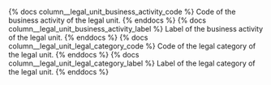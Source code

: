 {% docs column__legal_unit_business_activity_code %} Code of the business activity of the legal unit. {% enddocs %}
{% docs column__legal_unit_business_activity_label %} Label of the business activity of the legal unit. {% enddocs %}
{% docs column__legal_unit_legal_category_code %} Code of the legal category of the legal unit. {% enddocs %}
{% docs column__legal_unit_legal_category_label %} Label of the legal category of the legal unit. {% enddocs %}
